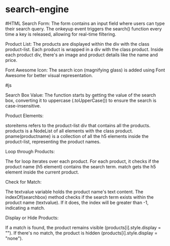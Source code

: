 # search-engine

#HTML
Search Form: The form contains an input field where users can type their search query.
The onkeyup event triggers the search() function every time a key is released, allowing for real-time filtering.

Product List: The products are displayed within the div with the class product-list. 
Each product is wrapped in a div with the class product. Inside each product div, there's an image and product details like the name and price.

Font Awesome Icon: The search icon (magnifying glass) is added using Font Awesome for better visual representation.

#js

Search Box Value: The function starts by getting the value of the search box,
converting it to uppercase (.toUpperCase()) to ensure the search is case-insensitive.

Product Elements:

storeitems refers to the product-list div that contains all the products.
products is a NodeList of all elements with the class product.
pname(productname) is a collection of all the h5 elements inside the product-list, representing the product names.

Loop through Products:

The for loop iterates over each product. For each product, it checks if the product name (h5 element) contains the search term.
match gets the h5 element inside the current product.

Check for Match:

The textvalue variable holds the product name's text content.
The indexOf(searchbox) method checks if the search term exists within the product name (textvalue). If it does, the index will be greater than -1, indicating a match.

Display or Hide Products:

If a match is found, the product remains visible (products[i].style.display = "").
If there's no match, the product is hidden (products[i].style.display = "none").
